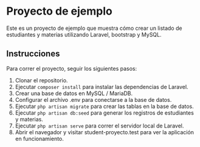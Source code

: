 # Proyecto de ejemplo

Este es un proyecto de ejemplo que muestra cómo crear un listado de estudiantes y materias utilizando Laravel, bootstrap y MySQL.

## Instrucciones

Para correr el proyecto, seguir los siguientes pasos:

1. Clonar el repositorio.
2. Ejecutar `composer install` para instalar las dependencias de Laravel.
3. Crear una base de datos en MySQL / MariaDB.
4. Configurar el archivo .env para conectarse a la base de datos.
5. Ejecutar `php artisan migrate` para crear las tablas en la base de datos.
6. Ejecutar `php artisan db:seed` para generar los registros de estudiantes y materias.
7. Ejecutar `php artisan serve` para correr el servidor local de Laravel.
8. Abrir el navegador y visitar student-proyecto.test para ver la aplicación en funcionamiento.
